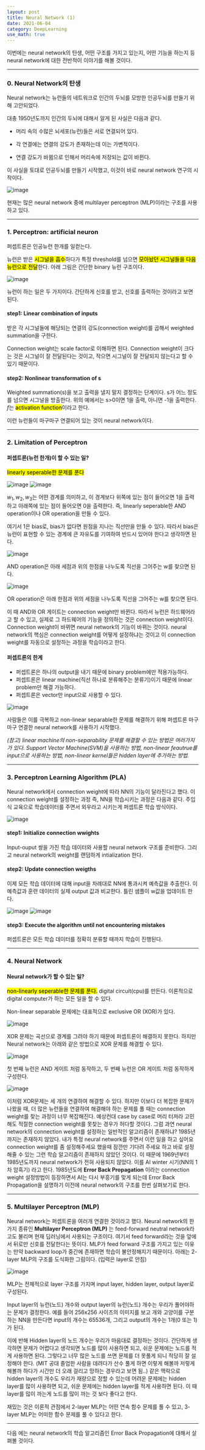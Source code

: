 ```yaml
---
layout: post
title: Neural Network (1)
date: 2021-06-04
category: DeepLearning
use_math: true
---
```


이번에는 neural network의 탄생, 어떤 구조를 가지고 있는지, 어떤 기능을 하는지 등 neural network에 대한 전반적이 이야기를 해볼 것이다. 

---

### 0. Neural Network의 탄생

Neural network는 뉴런들의 네트워크로 인간의 두뇌를 모방한 인공두뇌를 만들기 위해 고안되었다.

대충 1950년도까지 인간의 두뇌에 대해서 알게 된 사실은 다음과 같다.

- 머리 속의 수많은 뇌세포(뉴런)들은 서로 연결되어 있다. 

- 각 연결에는 연결의 강도가 존재하는데 이는 가변적이다.

- 연결 강도가 바뀜으로 인해서 머리속에 저장되는 값이 바뀐다. 

이 사실을 토대로 인공두뇌를 만들기 시작했고, 이것이 바로 neural network 연구의 시작이다.

![image](https://user-images.githubusercontent.com/61526722/120663405-f4862c00-c4c4-11eb-8a01-c45e00051be1.png)

현재는 많은 neural network 중에 multilayer perceptron (MLP)이라는 구조를 사용하고 있다.

---

### 1. Perceptron: artificial neuron


퍼셉트론은 인공뉴런 한개를 일컫는다. 

뉴런은 받은 <mark>시그널을 흡수</mark>하다가 특정 threshold를 넘으면 <mark>모아놨던 시그널들을 다음 뉴런으로 전달</mark>한다. 아래 그림은 간단한 binary 뉴런 구조이다.

![image](https://user-images.githubusercontent.com/61526722/120666627-b4747880-c4c7-11eb-9d9c-f36d711ee57a.png)

뉴런이 하는 일은 두 가지이다. 간단하게 신호를 받고, 신호를 출력하는 것이라고 보면 된다.


#### step1: Linear combination of inputs

받은 각 시그널들에 해당되는 연결의 강도(connection weight)를 곱해서 weighted summation을 구한다.

Connection weight는 scale factor로 이해하면 된다. Connection weight이 크다는 것은 시그널이 잘 전달된다는 것이고, 작으면 시그널이 잘 전달되지 않는다고 할 수 있기 때문이다.

#### step2: Nonlinear transformation of s

Weighted summation(s)을 보고 출력을 낼지 말지 결정하는 단계이다. s가 어느 정도를 넘으면 시그널을 방출한다. 위의 예에서는 s>0이면 1을 출력, 아니면 -1을 출력한다. $f$는 <mark>activation function</mark>이라고 한다.


이런 뉴런들이 마구마구 연결되어 있는 것이 neural network이다.

---

### 2. Limitation of Perceptron

#### 퍼셉트론(뉴런 한개)이 할 수 있는 일? 

<mark>linearly seperable한 문제를 푼다</mark>

![image](https://user-images.githubusercontent.com/61526722/120671007-eb4c8d80-c4cb-11eb-907c-8a38c4ba16b0.png)
![image](https://user-images.githubusercontent.com/61526722/120671016-ed165100-c4cb-11eb-8ad4-8e71378c1d57.png)

$w_{1},w_{2},w_{3}$는 어떤 경계를 의미하고, 이 경계보다 위쪽에 있는 점이 들어오면 1을 출력하고 아래쪽에 있는 점이 들어오면 0을 출력한다. 즉, linearly seperable한 AND operation이나 OR operation을 만들 수 있다.

여기서 1은 bias로, bias가 없다면 원점을 지나는 직선만을 만들 수 있다. 따라서 bias은 뉴런이 표현할 수 있는 경계에 큰 자유도를 기여하여 반드시 있어야 한다고 생각하면 된다. 

![image](https://user-images.githubusercontent.com/61526722/120671752-a70dbd00-c4cc-11eb-8b3b-83201f779132.png)

AND operation은 아래 세점과 위의 한점을 나누도록 직선을 그어주는 w를 찾으면 된다.

![image](https://user-images.githubusercontent.com/61526722/120671764-aaa14400-c4cc-11eb-99fe-3343b02c7faa.png)

OR operation은 아래 한점과 위의 세점을 나누도록 직선을 그어주는 w를 찾으면 된다.

이 때 AND와 OR 게이트는 connection weight만 바뀐다. 따라서 뉴런은 하드웨어라고 할 수 있고, 실제로 그 하드웨어의 기능을 정의하는 것은 connection weight이다. Connection weight이 바뀌면 neural network의 기능이 바뀌는 것이다. neural network의 핵심은 connection weight를 어떻게 설정하냐는 것이고 이 connection weight를 자동으로 설정하는 과정을 학습이라고 한다.

#### 퍼셉트론의 한계
 - 퍼셉트론은 하나의 output을 내기 때문에 binary problem에만 적용가능하다.
 - 퍼셉트론은 linear machine(직선 하나로 분류해주는 분류기)이기 때문에 linear problem만 해결 가능하다.
 - 퍼셉트론은 vector만 input으로 사용할 수 있다.

![image](https://user-images.githubusercontent.com/61526722/120883403-eb59a400-c617-11eb-9a1d-23884d9d1a03.png)

사람들은 이를 극복하고 non-linear separable한 문제를 해결하기 위해 퍼셉트론 마구마구 연결한 neural network를 사용하기 시작했다.

_(참고) linear machine의 non-separability 문제를 해결할 수 있는 방법은 여러가지가 있다. Support Vector Machine(SVM)을 사용하는 방법, non-linear feautrue를 input으로 사용하는 방법, non-linear kernel들은 hidden layer에 추가하는 방법._

---

### 3. Perceptron Learning Algorithm (PLA)

Neural network에서 connection weight에 따라 NN의 기능이 달라진다고 했다. 이 connection weight를 설정하는 과정 즉, NN을 학습시키는 과정은 다음과 같다. 주입식 교육으로 학습데이터를 주면서 외우라고 시키는게 퍼셉트론 학습 방식이다.

![image](https://user-images.githubusercontent.com/61526722/120885917-5f9b4400-c626-11eb-838f-ab81ad45638b.png)

#### step1: Initialize connection wwights

Input-ouput 쌍을 가진 학습 데이터와 사용할 neural network 구조를 준비한다. 그리고 neural network의 weight를 랜덤하게 intialization 한다.

#### step2: Update connection weigths

이제 모든 학습 데이터에 대해 input을 차례대로 NN에 통과시켜 예측값을 추출한다. 이 예측값과 훈련 데이터의 실제 output 값과 비교한다. 틀린 샘플이 w값을 업데이트 한다.

![image](https://user-images.githubusercontent.com/61526722/120886093-1d263700-c627-11eb-9240-eec9537434f3.png)
![image](https://user-images.githubusercontent.com/61526722/120886048-e51ef400-c626-11eb-93e8-527509c712ed.png)

#### step3: Execute the algorithm until not encountering mistakes

퍼셉트론은 모든 학습 데이터를 정확히 분류할 때까지 학습이 진행된다.


---

### 4. Neural Network

#### Neural network가 할 수 있는 일? 

<mark>non-linearly seperable한 문제를 푼다.</mark> digital circuit(cpu)를 만든다. 이론적으로 digital computer가 하는 모든 일을 할 수 있다.
 
Non-linear separable 문제에는 대표적으로 exclusive OR (XOR)가 있다.

![image](https://user-images.githubusercontent.com/61526722/120882984-b0567100-c615-11eb-91bf-19d719addb8c.png)

XOR 문제는 곡선으로 경계를 그려야 하기 때문에 퍼셉트론이 해결하지 못한다. 하지만 Neural network는 아래와 같은 방법으로 XOR 문제를 해결할 수 있다. 

![image](https://user-images.githubusercontent.com/61526722/120883970-50fb5f80-c61b-11eb-8138-2144d6612add.png)

첫 번째 뉴런은 AND 게이트 처럼 동작하고, 두 번째 뉴런은 OR 게이트 처럼 동작하게 구성한다. 

![image](https://user-images.githubusercontent.com/61526722/120883914-f8c45d80-c61a-11eb-8de4-bab892e277b6.png)

이처럼 XOR문제는 세 개의 연결하여 해결할 수 있다. 하지만 이보다 더 복잡한 문제가 나왔을 때, 더 많은 뉴런들을 연결하여 해결해야 하는 문제를 풀 때는 connection weight를 찾는 과정이 너무 복잡해진다. 예상컨대 case by case로 머리 터져라 고민해도 적절한 connection weight를 못찾는 경우가 허다할 것이다. 그럼 과연 neural network의 connection weight를 설정하는 일반적인 알고리즘이 존재하냐? 1985년 까지는 존재하지 않았다. 내가 특정 neural network를 주면서 이런 일을 하고 싶어요 connection weight를 좀 설정해주세요 했을때 잠깐만 기다려 주세요 하고 바로 설정해줄 수 있는 그런 학습 알고리즘이 존재하지 않았던 것이다. 이 때문에 1969년부터 1985년도까지 neural network가 전혀 사용되지 않았다. 이를 AI winter 시기(NN의 1차 암흑기) 라고 한다. 1985년도에  **Error Back Propagation** 이라는 connection weight 설정방법이 등장하면서 AI는 다시 부흥기를 맞게 되는데 Error Back Propagation을 설명하기 이전에 neural network의 구조를 한번 살펴보기로 한다. 

---

### 5. Multilayer Perceptron (MLP)

Neural network는 퍼셉트론을 여러개 연결한 것이라고 했다. Neural network의 한가지 종류인 **Multilayer Perceptron (MLP)** 는 feed-forward neutral network라고도 불리며 현재 딥러닝에서 사용되는 구조이다. 여기서 feed forward라는 것을 앞에서 뒤로만 신호를 전달한다는 뜻이다. MLP가 feed forward 구조를 가지고 있는 이유는 만약 backward loop가 중간에 존재하면 학습이 불안정해지기 때문이다. 아래는 2-layer MLP의 구조를 도식화한 그림이다. (입력은 layer로 안침)

![image](https://user-images.githubusercontent.com/61526722/120883711-b4848d80-c619-11eb-925c-d2b4c459b62a.png)

MLP는 전체적으로 layer 구조를 가지며 input layer, hidden layer, output layer로 구성된다. 

Input layer의 뉴런(노드) 개수와 output layer의 뉴런(노드) 개수는 우리가 풀어야하는 문제가 결정한다. 예를 들어 256x256 사이즈의 이미지를 보고 개와 고양이를 구분하는 NN을 만든다면 input의 개수는 65536개, 그리고 output의 개수는 1개(0 또는 1)가 된다.

이에 반해 Hidden layer의 노드 개수는 우리가 마음대로 결정하는 것이다. 간단하게 생각하면 문제가 어렵다고 생각되면 노드를 많이 사용하면 되고, 쉬운 문제에는 노드를 적게 사용하면 된다. 그렇다고 너무 많은 노드를 쓰면 문제를 더 못풀게 되니 적당히 잘 설정해야 한다. (MIT 공대 졸업한 사람을 데려다가 산수 풀게 하면 이렇게 해볼까 저렇게 해볼까 하다가 시간만 더 오래 걸리고 망하는 경우라고 보면 됨..) 같은 맥락으로 hidden layer의 개수도 우리가 재량으로 정할 수 있는데 어려운 문제에는 hidden layer를 많이 사용하면 되고, 쉬운 문제에는 hidden layer를 적게 사용하면 된다. 이 때 layer를 많이 까는게 노드를 많이 까는 것 보다 좋다고 한다.

재밌는 것은 이론적 관점에서 2-layer MLP는 어떤 연속 함수 문제를 풀 수 있고, 3-layer MLP는 어떠한 함수 문제를 풀 수 있다고 한다.

---

다음 에는 neural network의 학습 알고리즘인 Error Back Propagation에 대해서 살펴볼 것이다.

